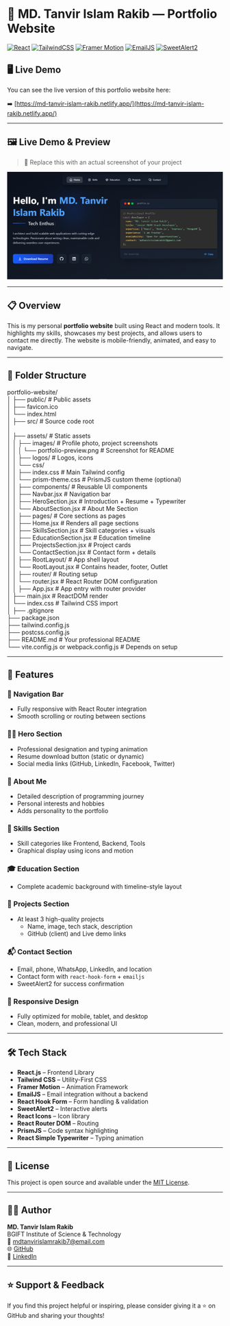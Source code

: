 # 💼 MD. Tanvir Islam Rakib — Portfolio Website

[![React](https://img.shields.io/badge/React-20232A?style=for-the-badge&logo=react&logoColor=61DAFB)](https://reactjs.org/)
[![TailwindCSS](https://img.shields.io/badge/Tailwind_CSS-0EA5E9?style=for-the-badge&logo=tailwind-css&logoColor=white)](https://tailwindcss.com/)
[![Framer Motion](https://img.shields.io/badge/Framer_Motion-EF4A8A?style=for-the-badge&logo=framer&logoColor=white)](https://www.framer.com/motion/)
[![EmailJS](https://img.shields.io/badge/EmailJS-333333?style=for-the-badge&logo=email&logoColor=white)](https://www.emailjs.com/)
[![SweetAlert2](https://img.shields.io/badge/SweetAlert2-F27B9B?style=for-the-badge&logo=sweetalert2&logoColor=white)](https://sweetalert2.github.io/)



## 🖥️ Live Demo

You can see the live version of this portfolio website here:

➡️ [https://md-tanvir-islam-rakib.netlify.app/](https://md-tanvir-islam-rakib.netlify.app/)

---

## 🖼️ Live Demo & Preview

> 📸 Replace this with an actual screenshot of your project

![Portfolio Preview](./src/assets/home.PNG)

---

## 📋 Overview

This is my personal **portfolio website** built using React and modern tools. It highlights my skills, showcases my best projects, and allows users to contact me directly. The website is mobile-friendly, animated, and easy to navigate.

---

## 📁 Folder Structure

portfolio-website/  
│
├── public/                                # Public assets  
│   ├── favicon.ico  
│   └── index.html  
│
├── src/                                   # Source code root  
│  
│   ├── assets/                            # Static assets  
│   │   ├── images/                        # Profile photo, project screenshots  
│   │   │   └── portfolio-preview.png      # Screenshot for README  
│   │   ├── logos/                         # Logos, icons  
│   │   └── css/  
│   │       ├── index.css                  # Main Tailwind config  
│   │       └── prism-theme.css            # PrismJS custom theme (optional)  
│
│   ├── components/                        # Reusable UI components  
│   │   ├── Navbar.jsx                     # Navigation bar  
│   │   ├── HeroSection.jsx                # Introduction + Resume + Typewriter  
│   │   └── AboutSection.jsx               # About Me Section  
│
│   ├── pages/                             # Core sections as pages  
│   │   ├── Home.jsx                       # Renders all page sections  
│   │   ├── SkillsSection.jsx              # Skill categories + visuals  
│   │   ├── EducationSection.jsx           # Education timeline  
│   │   ├── ProjectsSection.jsx            # Project cards  
│   │   └── ContactSection.jsx             # Contact form + details  
│
│   ├── RootLayout/                        # App shell layout  
│   │   └── RootLayout.jsx                 # Contains header, footer, Outlet  
│
│   ├── router/                            # Routing setup  
│   │   └── router.jsx                     # React Router DOM configuration   
│
│   ├── App.jsx                            # App entry with router provider  
│   ├── main.jsx                           # ReactDOM render  
│   └── index.css                          # Tailwind CSS import  
│
├── .gitignore  
├── package.json  
├── tailwind.config.js  
├── postcss.config.js  
├── README.md                              # Your professional README  
└── vite.config.js or webpack.config.js    # Depends on setup  


---

## 🚀 Features

### 🧭 Navigation Bar
- Fully responsive with React Router integration
- Smooth scrolling or routing between sections

### 👨‍💻 Hero Section
- Professional designation and typing animation
- Resume download button (static or dynamic)
- Social media links (GitHub, LinkedIn, Facebook, Twitter)

### 🙋 About Me
- Detailed description of programming journey
- Personal interests and hobbies
- Adds personality to the portfolio

### 🧠 Skills Section
- Skill categories like Frontend, Backend, Tools
- Graphical display using icons and motion

### 🎓 Education Section
- Complete academic background with timeline-style layout

### 📂 Projects Section
- At least 3 high-quality projects
  - Name, image, tech stack, description
  - GitHub (client) and Live demo links

### 📬 Contact Section
- Email, phone, WhatsApp, LinkedIn, and location
- Contact form with `react-hook-form` + `emailjs`
- SweetAlert2 for success confirmation

### 📱 Responsive Design
- Fully optimized for mobile, tablet, and desktop
- Clean, modern, and professional UI

---

## 🛠️ Tech Stack

- **React.js** – Frontend Library  
- **Tailwind CSS** – Utility-First CSS  
- **Framer Motion** – Animation Framework  
- **EmailJS** – Email integration without a backend  
- **React Hook Form** – Form handling & validation  
- **SweetAlert2** – Interactive alerts  
- **React Icons** – Icon library  
- **React Router DOM** – Routing  
- **PrismJS** – Code syntax highlighting  
- **React Simple Typewriter** – Typing animation

---

## 📄 License

This project is open source and available under the [MIT License](LICENSE).

---

## 👨‍💼 Author

**MD. Tanvir Islam Rakib**  
BGIFT Institute of Science & Technology  
📧 mdtanvirislamrakib7@email.com  
🌐 [GitHub](https://github.com/mdtanvirislamrakib)    
🔗 [LinkedIn](https://www.linkedin.com/in/tanvir-islam-rakib/)  

---

## ⭐ Support & Feedback

If you find this project helpful or inspiring, please consider giving it a ⭐ on GitHub and sharing your thoughts!

